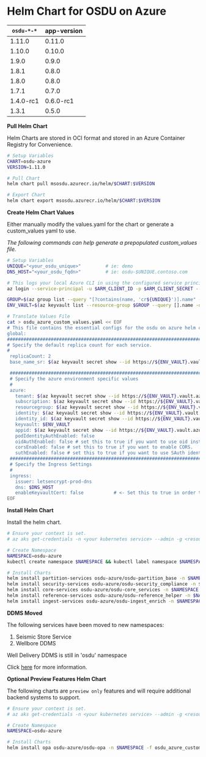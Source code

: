 # Helm Chart for OSDU on Azure

| `osdu-*-*`          | app-version  |
| ------------------- | ----------   |
| 1.11.0               | 0.11.0        |
| 1.10.0               | 0.10.0        |
| 1.9.0               | 0.9.0        |
| 1.8.1               | 0.8.0        |
| 1.8.0               | 0.8.0        |
| 1.7.1               | 0.7.0        |
| 1.4.0-rc1           | 0.6.0-rc1    |
| 1.3.1               | 0.5.0        |

__Pull Helm Chart__

Helm Charts are stored in OCI format and stored in an Azure Container Registry for Convenience.

```bash
# Setup Variables
CHART=osdu-azure
VERSION=1.11.0

# Pull Chart
helm chart pull msosdu.azurecr.io/helm/$CHART:$VERSION

# Export Chart
helm chart export msosdu.azurecr.io/helm/$CHART:$VERSION
```

__Create Helm Chart Values__

Either manually modify the values.yaml for the chart or generate a custom_values yaml to use.

_The following commands can help generate a prepopulated custom_values file._
```bash
# Setup Variables
UNIQUE="<your_osdu_unique>"         # ie: demo
DNS_HOST="<your_osdu_fqdn>"         # ie: osdu-$UNIQUE.contoso.com

# This logs your local Azure CLI in using the configured service principal.
az login --service-principal -u $ARM_CLIENT_ID -p $ARM_CLIENT_SECRET --tenant $ARM_TENANT_ID

GROUP=$(az group list --query "[?contains(name, 'cr${UNIQUE}')].name" -otsv)
ENV_VAULT=$(az keyvault list --resource-group $GROUP --query [].name -otsv)

# Translate Values File
cat > osdu_azure_custom_values.yaml << EOF
# This file contains the essential configs for the osdu on azure helm chart
global:
################################################################################
# Specify the default replica count for each service.
#
 replicaCount: 2
 base_name_sr: $(az keyvault secret show --id https://${ENV_VAULT}.vault.azure.net/secrets/base-name-sr --query value -otsv)

 ################################################################################
 # Specify the azure environment specific values
 #
 azure:
   tenant: $(az keyvault secret show --id https://${ENV_VAULT}.vault.azure.net/secrets/tenant-id --query value -otsv)
   subscription: $(az keyvault secret show --id https://${ENV_VAULT}.vault.azure.net/secrets/subscription-id --query value -otsv)
   resourcegroup: $(az keyvault secret show --id https://${ENV_VAULT}.vault.azure.net/secrets/base-name-cr --query value -otsv)-rg
   identity: $(az keyvault secret show --id https://${ENV_VAULT}.vault.azure.net/secrets/base-name-cr --query value -otsv)-osdu-identity
   identity_id: $(az keyvault secret show --id https://${ENV_VAULT}.vault.azure.net/secrets/osdu-identity-id --query value -otsv)
   keyvault: $ENV_VAULT
   appid: $(az keyvault secret show --id https://${ENV_VAULT}.vault.azure.net/secrets/aad-client-id --query value -otsv)
   podIdentityAuthEnabled: false
   oidAuthEnabled: false # set this to true if you want to use oid instead of unique_name and upn
   corsEnabled: false # set this to true if you want to enable CORS.
   suthEnabled: false # set this to true if you want to use SAuth identity envoy
 ################################################################################
 # Specify the Ingress Settings
 #
 ingress:
   issuer: letsencrypt-prod-dns
   dns: $DNS_HOST
   enableKeyvaultCert: false           # <- Set this to true in order to use your own keyvault cert
EOF
```


__Install Helm Chart__

Install the helm chart.

```bash
# Ensure your context is set.
# az aks get-credentials -n <your kubernetes service> --admin -g <resource group>

# Create Namespace
NAMESPACE=osdu-azure
kubectl create namespace $NAMESPACE && kubectl label namespace $NAMESPACE istio-injection=enabled

# Install Charts
helm install partition-services osdu-azure/osdu-partition_base -n $NAMESPACE -f osdu_azure_custom_values.yaml
helm install security-services osdu-azure/osdu-security_compliance -n $NAMESPACE -f osdu_azure_custom_values.yaml
helm install core-services osdu-azure/osdu-core_services -n $NAMESPACE -f osdu_azure_custom_values.yaml
helm install reference-services osdu-azure/osdu-reference_helper -n $NAMESPACE -f osdu_azure_custom_values.yaml
helm install ingest-services osdu-azure/osdu-ingest_enrich -n $NAMESPACE -f osdu_azure_custom_values.yaml
```

__DDMS Moved__

The following services have been moved to new namespaces:
1. Seismic Store Service 
2. Wellbore DDMS 

Well Delivery DDMS is still in 'osdu' namespace

Click [here](osdu-ddms/README.md) for more information. 

__Optional Preview Features Helm Chart__

The following charts are `preview only` features and will require additional backend systems to support.

```bash
# Ensure your context is set.
# az aks get-credentials -n <your kubernetes service> --admin -g <resource group>

# Create Namespace
NAMESPACE=osdu-azure

# Install Charts
helm install opa osdu-azure/osdu-opa -n $NAMESPACE -f osdu_azure_custom_values.yaml
```
